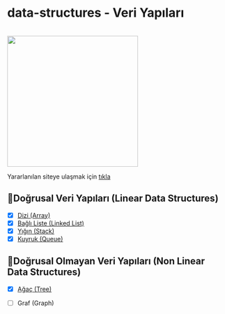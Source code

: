 # data-structures - Veri Yapıları
  <br>
  <img src="https://miro.medium.com/max/700/1*u2jndBtXWGGQK_DBKIDplA.jpeg" height="300" width="auto">
  <br>  

Yararlanılan siteye ulaşmak için [tıkla](https://www.geeksforgeeks.org/linked-list-set-1-introduction/?ref=lbp)

## 🔎Doğrusal Veri Yapıları (Linear Data Structures)
- [x] [Dizi (Array)](https://github.com/FurkanPortakal/data-structures/tree/main/array)
- [x] [Bağlı Liste (Linked List) ](https://github.com/FurkanPortakal/data-structures/tree/main/linkedlist) 
- [x] [Yığın (Stack)](https://github.com/FurkanPortakal/data-structures/blob/main/stack/stack.md)  
- [x] [Kuyruk (Queue)](https://github.com/FurkanPortakal/data-structures/blob/main/queue/exp/QUEUE.md)

## 🔎Doğrusal Olmayan Veri Yapıları (Non Linear Data Structures)
- [x] [Ağaç (Tree)](https://github.com/FurkanPortakal/data-structures/tree/main/trees)
- [ ] Graf (Graph)


